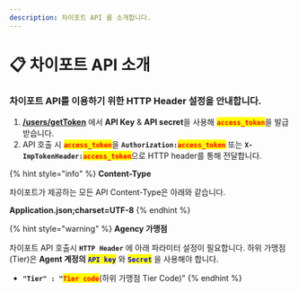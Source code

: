 ```yaml
---
description: 차이포트 API 를 소개합니다.
---
```


# 📋 차이포트 API 소개

### 차이포트 API를 이용하기 위한 HTTP Header 설정을 안내합니다.

1. [**/users/getToken**](rest-api-access-token.md) 에서 **API Key** & **API secret**을 사용해 <mark style="color:red;">**`access_token`**</mark>을 발급받습니다.
2. API 호출 시 <mark style="color:red;">**`access_token`**</mark>을 **`Authorization:`**<mark style="color:red;">**`access_token`**</mark> 또는 **`X-ImpTokenHeader:`**<mark style="color:red;">**`access_token`**</mark>으로 HTTP header를 통해 전달합니다.

{% hint style="info" %}
**Content-Type**

차이포트가 제공하는 모든 API Content-Type은 아래와 같습니다.

**Application.json;charset=UTF-8**
{% endhint %}

{% hint style="warning" %}
**Agency 가맹점**&#x20;

차이포트 API 호출시 **`HTTP Header`** 에 아래 파라미터 설정이 필요합니다. 하위 가맹점(Tier)은 **Agent 계정의** <mark style="color:blue;">**`API key`**</mark> 와 <mark style="color:blue;">**`Secret`**</mark> 을 사용해야 합니다.

* **`"Tier" : "`**<mark style="color:red;">**`Tier code`**</mark>(하위 가맹점 Tier Code)"
{% endhint %}
